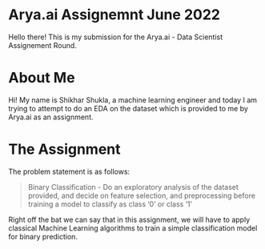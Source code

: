 # Arya.ai Assignemnt June 2022

Hello there! This is my submission for the Arya.ai - Data Scientist Assignement Round.

# About Me

Hi! My name is Shikhar Shukla, a machine learning engineer and today I am trying to attempt to do an EDA on the dataset which is provided to me by Arya.ai as an assignment.

# The Assignment

The problem statement is as follows:

> Binary Classification - Do an exploratory analysis of the dataset provided, and decide on feature selection, and preprocessing before training a model to classify as class ‘0’ or class ‘1’

Right off the bat we can say that in this assignment, we will have to apply classical Machine Learning algorithms to train a simple classification model for binary prediction.
